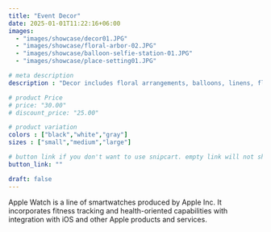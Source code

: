 ```yaml
---
title: "Event Decor"
date: 2025-01-01T11:22:16+06:00
images: 
  - "images/showcase/decor01.JPG"
  - "images/showcase/floral-arbor-02.JPG"
  - "images/showcase/balloon-selfie-station-01.JPG"
  - "images/showcase/place-setting01.JPG"

# meta description
description : "Decor includes floral arrangements, balloons, linens, flatware, etc."

# product Price
# price: "30.00"
# discount_price: "25.00"

# product variation
colors : ["black","white","gray"]
sizes : ["small","medium","large"]

# button link if you don't want to use snipcart. empty link will not show button
button_link: ""

draft: false
---
```


Apple Watch is a line of smartwatches produced by Apple Inc. It incorporates fitness tracking and health-oriented capabilities with integration with iOS and other Apple products and services.